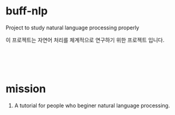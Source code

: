 # buff-nlp
 Project to study natural language processing properly
 
 이 프로젝트는 자연어 처리를 체계적으로 연구하기 위한 프로젝트 입니다.
 
 
 <br />
 <br />
 <br />
 
 # mission 
 
 1. A tutorial for people who beginer natural language processing.
